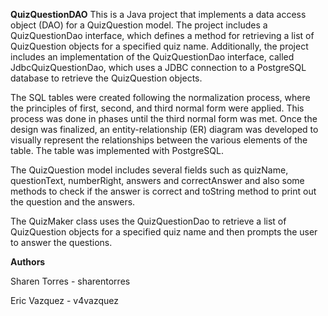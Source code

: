 **QuizQuestionDAO**
This is a Java project that implements a data access object (DAO) for a QuizQuestion model. The project includes a QuizQuestionDao interface, which defines a method for retrieving a list of QuizQuestion objects for a specified quiz name. Additionally, the project includes an implementation of the QuizQuestionDao interface, called JdbcQuizQuestionDao, which uses a JDBC connection to a PostgreSQL database to retrieve the QuizQuestion objects.

The SQL tables were created following the normalization process,  where the principles of first, second, and  third normal form were applied. This process was done in phases until the third normal form was met. Once the design was finalized, an entity-relationship (ER) diagram was developed to visually represent the relationships between the various elements of the table.  The table was implemented with PostgreSQL. 

The QuizQuestion model includes several fields such as quizName, questionText, numberRight, answers and correctAnswer and also some methods to check if the answer is correct and toString method to print out the question and the answers.

The QuizMaker class uses the QuizQuestionDao to retrieve a list of QuizQuestion objects for a specified quiz name and then prompts the user to answer the questions.

**Authors**


Sharen Torres - sharentorres


Eric Vazquez - v4vazquez
 
